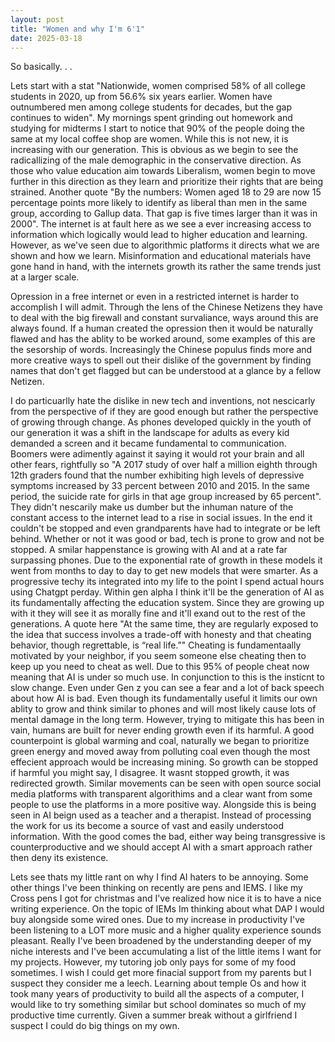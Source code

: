 ```yaml
---
layout: post
title: "Women and why I'm 6'1"
date: 2025-03-18
---
```

So basically. . .

Lets start with a stat "Nationwide, women comprised 58% of all college students in 2020, up from 56.6% six years earlier. Women have outnumbered men among college students for decades, but the gap continues to widen". My mornings spent grinding out homework and studying for midterms I start to notice that 90% of the people doing the same at my local coffee shop are women. While this is not new, it is increasing with our generation. This is obvious as we begin to see the radicallizing of the male demographic in the conservative direction. As those who value education aim towards Liberalism, women begin to move further in this direction as they learn and prioritize their rights that are being strained. Another quote "By the numbers: Women aged 18 to 29 are now 15 percentage points more likely to identify as liberal than men in the same group, according to Gallup data. That gap is five times larger than it was in 2000". The internet is at fault here as we see a ever increasing access to information which logically would lead to higher education and learning. However, as we've seen due to algorithmic platforms it directs what we are shown and how we learn. Misinformation and educational materials have gone hand in hand, with the internets growth its rather the same trends just at a larger scale.

Opression in a free internet or even in a restricted internet is harder to accomplish I will admit. Through the lens of the Chinese Netizens they have to deal with the big firewall and constant survaliance, ways around this are always found. If a human created the opression then it would be naturally flawed and has the ablity to be worked around, some examples of this are the sesorship of words. Increasingly the Chinese populus finds more and more creative ways to spell out their dislike of the government by finding names that don't get flagged but can be understood at a glance by a fellow Netizen.

I do particuarlly hate the dislike in new tech and inventions, not nescicarly from the perspective of if they are good enough but rather the perspective of growing through change. As phones developed quickly in the youth of our generation it was a shift in the landscape for adults as every kid demanded a screen and it became fundamental to communication. Boomers were adimently against it saying it would rot your brain and all other fears, rightfully so "A 2017 study of over half a million eighth through 12th graders found that the number exhibiting high levels of depressive symptoms increased by 33 percent between 2010 and 2015. In the same period, the suicide rate for girls in that age group increased by 65 percent". They didn't nescarily make us dumber but the inhuman nature of the constant access to the internet lead to a rise in social issues. In the end it couldn't be stopped and even grandparents have had to integrate or be left behind. Whether or not it was good or bad, tech is prone to grow and not be stopped. A smilar happenstance is growing with AI and at a rate far surpassing phones. Due to the exponential rate of growth in these models it went from months to day to day to get new models that were smarter. As a progressive techy its integrated into my life to the point I spend actual hours using Chatgpt perday. Within gen alpha I think it'll be the generation of AI as its fundamentally affecting the education system. Since they are growing up with it they will see it as morally fine and it'll exand out to the rest of the generations. A quote here "At the same time, they are regularly exposed to the idea that success involves a trade-off with honesty and that cheating behavior, though regrettable, is “real life.”" Cheating is fundamentaally motivated by your neighbor, if you seem someone else cheating then to keep up you need to cheat as well. Due to this 95% of people cheat now meaning that AI is under so much use. In conjunction to this is the insticnt to slow change. Even under Gen z you can see a fear and a lot of back speech about how AI is bad. Even though its fundamentally useful it limits our own ablity to grow and think similar to phones and will most likely cause lots of mental damage in the long term. However, trying to mitigate this has been in vain, humans are built for never ending growth even if its harmful. A good counterpoint is global warming and coal, naturally we began to prioritize green energy and moved away from polluting coal even though the most effecient approach would be increasing mining. So growth can be stopped if harmful you might say, I disagree. It wasnt stopped growth, it was redirected growth. Similar movements can be seen with open source social media platforms with transparent algorithims and a clear want from some people to use the platforms in a more positive way. Alongside this is being seen in AI beign used as a teacher and a therapist. Instead of processing the work for us its become a source of vast and easily understood information. With the good comes the bad, either way being transgressive is counterproductive and we should accept AI with a smart approach rather then deny its existence.

Lets see thats my little rant on why I find AI haters to be annoying. Some other things I've been thinking on recently are pens and IEMS. I like my Cross pens I got for christmas and I've realized how nice it is to have a nice writing experience. On the topic of IEMs Im thinking about what DAP I would buy alongside some wired ones. Due to my increase in productivity I've been listening to a LOT more music and a higher quality experience sounds pleasant. Really I've been broadened by the understanding deeper of my niche interests and I've been accumulating a list of the little items I want for my projects. However, my tutoring job only pays for some of my food sometimes. I wish I could get more finacial support from my parents but I suspect they consider me a leech. Learning about temple Os and how it took many years of productivity to build all the aspects of a computer, I would like to try something similar but school dominates so much of my productive time currently. Given a summer break without a girlfriend I suspect I could do big things on my own. 
